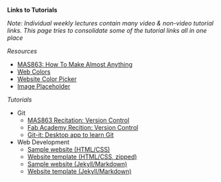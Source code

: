 **Links to Tutorials**

*Note: Individual weekly lectures contain many video & non-video tutorial links. This page tries to consolidate some of the tutorial links all in one place*

*Resources*
- [MAS863: How To Make Almost Anything](http://fab.cba.mit.edu/classes/MAS.863/)
- [Web Colors](https://www.rapidtables.com/web/color/index.html)
- [Website Color Picker](https://flatuicolors.com/)
- [Image Placeholder](https://placeimg.com/)

*Tutorials*
* Git
  - [MAS863 Recitation: Version Control](http://fab.cba.mit.edu/classes/MAS.863/doc/webpage_recitation/index.html)
  - [Fab Academy Recition: Version Control](http://fab.academany.org/2019/recitations/version-control/index.html#1)
  - [Git-it: Desktop app to learn Git](http://jlord.us/git-it/)  
* Web Development
  - [Sample website (HTML/CSS)](https://skeatz.github.io/DFabWeb/)
  - [Website template (HTML/CSS, zipped)](resources/website-template.zip)
  - [Sample website (Jekyll/Markdown)](https://skeatz.github.io/EP1001-template/)
  - [Website template (Jekyll/Markdown)](https://github.com/skeatz/EP1001-template)
